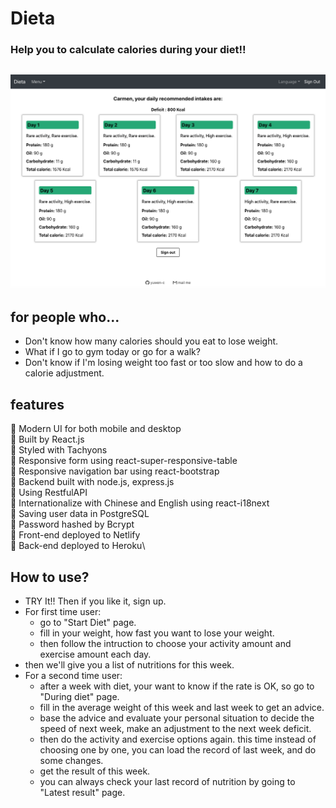 # Dieta
### Help you to calculate calories during your diet!! 

<h2 align="center">
  <img src="example/Dieta_screenshot.png" alt="Dieta example" width="600px" />
  <br>
</h2>

## for people who...
- Don't know how many calories should you eat to lose weight.
- What if I go to gym today or go for a walk? 
- Don't know if I'm losing weight too fast or too slow and how to do a calorie adjustment.

## features
📌 Modern UI for both mobile and desktop\
📌 Built by React.js\
📌 Styled with Tachyons\
📌 Responsive form using react-super-responsive-table\
📌 Responsive navigation bar using react-bootstrap\
📌 Backend built with node.js, express.js\
📌 Using RestfulAPI\
📌 Internationalize with Chinese and English using react-i18next\
📌 Saving user data in PostgreSQL\
📌 Password hashed by Bcrypt\
📌 Front-end deployed to Netlify\
📌 Back-end deployed to Heroku\


## How to use?
- TRY It!! Then if you like it, sign up.
- For first time user:
  - go to "Start Diet" page.
  - fill in your weight, how fast you want to lose your weight.
  - then follow the intruction to choose your activity amount and exercise amount each day.
- then we'll give you a list of nutritions for this week.
- For a second time user:
  - after a week with diet, your want to know if the rate is OK, so go to "During diet" page.
  - fill in the average weight of this week and last week to get an advice.
  - base the advice and evaluate your personal situation to decide the speed of next week, make an adjustment to the next week deficit.
  - then do the activity and exercise options again. this time instead of choosing one by one, you can load the record of last week, and do some changes.
  - get the result of this week.
  - you can always check your last record of nutrition by going to "Latest result" page.

